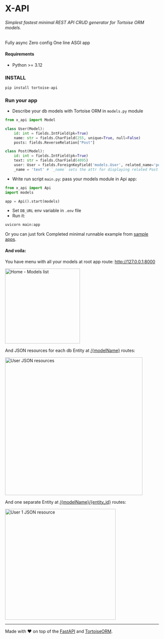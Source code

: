 # X-API
###### Simplest fastest minimal REST API CRUD generator for Tortoise ORM models.
Fully async Zero config One line ASGI app

#### Requirements
- Python >= 3.12

### INSTALL
```bash
pip install tortoise-api
```

### Run your app
- Describe your db models with Tortoise ORM in `models.py` module
```python
from x_api import Model

class User(Model):
    id: int = fields.IntField(pk=True)
    name: str = fields.CharField(255, unique=True, null=False)
    posts: fields.ReverseRelation["Post"]

class Post(Model):
    id: int = fields.IntField(pk=True)
    text: str = fields.CharField(4095)
    user: User = fields.ForeignKeyField('models.User', related_name='posts')
    _name = 'text' # `_name` sets the attr for displaying related Post instace inside User (default='name')
```
- Write run script `main.py`: pass your models module in Api app:
```python
from x_api import Api
import models

app = Api().start(models)
```
- Set `DB_URL` env variable in `.env` file
- Run it:
```bash
uvicorn main:app
```
Or you can just fork Completed minimal runnable example from [sample apps](https://github.com/XyncNet/x-api/blob/master/sample_apps/minimal/).

#### And voila:
You have menu with all your models at root app route: http://127.0.0.1:8000

<img width="245" alt="Home - Models list" src="https://github.com/XyncNet/x-api/assets/5181924/0ddaa015-2193-43e1-a6d1-2dbad09bfc7b">


And JSON resources for each db Entity at [/{modelName}]() routes:

<img width="450" alt="User JSON resources" src="https://github.com/XyncNet/x-api/assets/5181924/d4497aa5-1f10-45f3-82e8-f5145b72572e">


And one separate Entity at [/{modelName}/{entity_id}]() routes:

<img width="362" alt="User 1 JSON resource" src="https://github.com/XyncNet/x-api/assets/5181924/f1fed04c-8bf2-462c-ad71-fbee35652b1a">


---
Made with ❤ on top of the [FastAPI](https://github.com/fastapi/fastapi) and [TortoiseORM](https://tortoise.github.io/).
